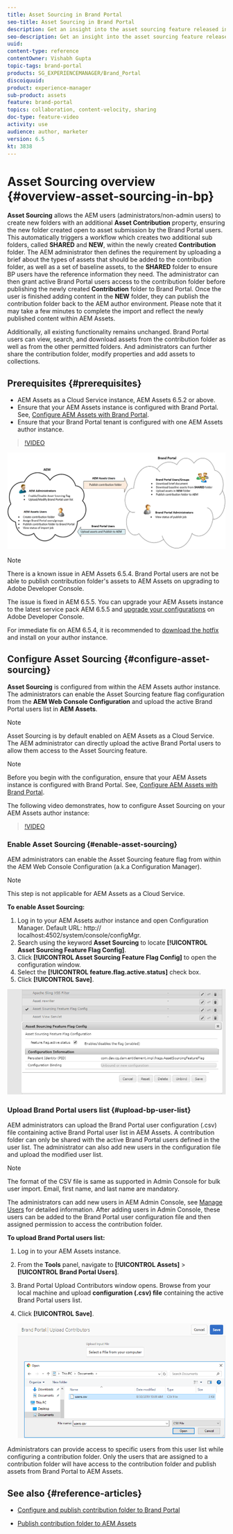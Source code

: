 ```yaml
---
title: Asset Sourcing in Brand Portal
seo-title: Asset Sourcing in Brand Portal
description: Get an insight into the asset sourcing feature released in the Adobe Experience Manager Assets Brand Portal.
seo-description: Get an insight into the asset sourcing feature released in the Adobe Experience Manager Assets Brand Portal.
uuid: 
content-type: reference
contentOwner: Vishabh Gupta
topic-tags: brand-portal
products: SG_EXPERIENCEMANAGER/Brand_Portal
discoiquuid: 
product: experience-manager
sub-product: assets
feature: brand-portal
topics: collaboration, content-velocity, sharing 
doc-type: feature-video
activity: use
audience: author, marketer
version: 6.5
kt: 3838
---
```


# Asset Sourcing overview {#overview-asset-sourcing-in-bp}

**Asset Sourcing** allows the AEM users (administrators/non-admin users) to create new folders with an additional **Asset Contribution** property, ensuring the new folder created open to asset submission by the Brand Portal users. This automatically triggers a workflow which creates two additional sub folders, called **SHARED** and **NEW**, within the newly created **Contribution** folder. The AEM administrator then defines the requirement by uploading a brief about the types of assets that should be added to the contribution folder, as well as a set of baseline assets, to the **SHARED** folder to ensure BP users have the reference information they need. The administrator can then grant active Brand Portal users access to the contribution folder before publishing the newly created **Contribution** folder to Brand Portal. Once the user is finished adding content in the **NEW** folder, they can publish the contribution folder back to the AEM author environment. Please note that it may take a few minutes to complete the import and reflect the newly published content within AEM Assets.

Additionally, all existing functionality remains unchanged. Brand Portal users can view, search, and download assets from the contribution folder as well as from the other permitted folders. And administrators can further share the contribution folder, modify properties and add assets to collections.

## Prerequisites {#prerequisites}

* AEM Assets as a Cloud Service instance, AEM Assets 6.5.2 or above.
* Ensure that your AEM Assets instance is configured with Brand Portal. See, [Configure AEM Assets with Brand Portal](../using/configure-aem-assets-with-brand-portal.md).
* Ensure that your Brand Portal tenant is configured with one AEM Assets author instance.

>[!VIDEO](https://video.tv.adobe.com/v/29365/?quality=12)

![Brand Portal Asset Sourcing](assets/asset-sourcing.png)


>[!NOTE]
>
>There is a known issue in AEM Assets 6.5.4. Brand Portal users are not be able to publish contribution folder's assets to AEM Assets on upgrading to Adobe Developer Console. 
>
>The issue is fixed in AEM 6.5.5. You can upgrade your AEM Assets instance to the latest service pack AEM 6.5.5 and [upgrade your configurations](https://docs.adobe.com/content/help/en/experience-manager-65/assets/brandportal/configure-aem-assets-with-brand-portal.html#upgrade-integration-65) on Adobe Developer Console.
>
>For immediate fix on AEM 6.5.4, it is recommended to [download the hotfix](https://www.adobeaemcloud.com/content/marketplace/marketplaceProxy.html?packagePath=/content/companies/public/adobe/packages/cq650/hotfix/cq-6.5.0-hotfix-33041) and install on your author instance.

## Configure Asset Sourcing {#configure-asset-sourcing}

**Asset Sourcing** is configured from within the AEM Assets author instance. The administrators can enable the Asset Sourcing feature flag configuration from the **AEM Web Console Configuration** and upload the active Brand Portal users list in **AEM Assets**.

>[!NOTE]
>
>Asset Sourcing is by default enabled on AEM Assets as a Cloud Service. The AEM administrator can directly upload the active Brand Portal users to allow them access to the Asset Sourcing feature.

>[!NOTE]
>
>Before you begin with the configuration, ensure that your AEM Assets instance is configured with Brand Portal. See, [Configure AEM Assets with Brand Portal](../using/configure-aem-assets-with-brand-portal.md). 

The following video demonstrates, how to configure Asset Sourcing on your AEM Assets author instance:

>[!VIDEO](https://video.tv.adobe.com/v/29771)

### Enable Asset Sourcing {#enable-asset-sourcing}

AEM administrators can enable the Asset Sourcing feature flag from within the AEM Web Console Configuration (a.k.a Configuration Manager).


>[!NOTE]
>
>This step is not applicable for AEM Assets as a Cloud Service.


**To enable Asset Sourcing:**
1. Log in to your AEM Assets author instance and open Configuration Manager. 
Default URL: http:// localhost:4502/system/console/configMgr.
1. Search using the keyword **Asset Sourcing** to locate **[!UICONTROL Asset Sourcing Feature Flag Config]**.
1. Click **[!UICONTROL Asset Sourcing Feature Flag Config]** to open the configuration window.
1. Select the **[!UICONTROL feature.flag.active.status]** check box.
1. Click **[!UICONTROL Save]**.

![](assets/enable-asset-sourcing.png)

### Upload Brand Portal users list {#upload-bp-user-list}

AEM administrators can upload the Brand Portal user configuration (.csv) file containing active Brand Portal user list in AEM Assets. A contribution folder can only be shared with the active Brand Portal users defined in the user list. The administrator can also add new users in the configuration file and upload the modified user list.

>[!NOTE]
>
>The format of the CSV file is same as supported in Admin Console for bulk user import. Email, first name, and last name are mandatory. 

The administrators can add new users in AEM Admin Console, see [Manage Users](brand-portal-adding-users.md) for detailed information. After adding users in Admin Console, these users can be added to the Brand Portal user configuration file and then assigned permission to access the contribution folder.

**To upload Brand Portal users list:**
1. Log in to your AEM Assets instance. 
1. From the **Tools**  panel, navigate to **[!UICONTROL Assets]** > **[!UICONTROL Brand Portal Users]**.

1. Brand Portal Upload Contributors window opens.
Browse from your local machine and upload **configuration (.csv) file** containing the active Brand Portal users list.
1. Click **[!UICONTROL Save]**.

   ![](assets/upload-user-list2.png)


Administrators can provide access to specific users from this user list while configuring a contribution folder. Only the users that are assigned to a contribution folder will have access to the contribution folder and publish assets from Brand Portal to AEM Assets.   

## See also {#reference-articles}

* [Configure and publish contribution folder to Brand Portal](brand-portal-publish-contribution-folder-to-brand-portal.md)

* [Publish contribution folder to AEM Assets](brand-portal-publish-contribution-folder-to-aem-assets.md)
